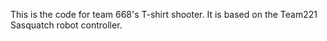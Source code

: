 This is the code for team 668's T-shirt shooter.  It is based on the Team221 Sasquatch robot controller.
